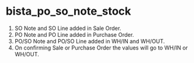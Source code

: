 # bista_po_so_note_stock

1. SO Note and SO Line added in Sale Order.
2. PO Note and PO Line added in Purchase Order.
3. PO/SO Note and PO/SO Line added in WH/IN and WH/OUT.
4. On confirming Sale or Purchase Order the values will go to WH/IN or WH/OUT.
